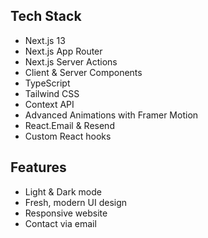 ## Tech Stack

- Next.js 13
- Next.js App Router
- Next.js Server Actions
- Client & Server Components
- TypeScript
- Tailwind CSS
- Context API
- Advanced Animations with Framer Motion
- React.Email & Resend
- Custom React hooks

## Features

- Light & Dark mode
- Fresh, modern UI design
- Responsive website
- Contact via email

